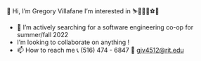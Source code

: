 👋 Hi, I’m Gregory Villafane
I’m interested in ⛷🤼‍♂🎾⚽️🎹
- 🌱 I’m actively searching for a software engineering co-op for summer/fall 2022
- I’m looking to collaborate on anything !
- 📫 How to reach me 
    📞 (516) 474 - 6847
    📧 gjv4512@rit.edu
      

